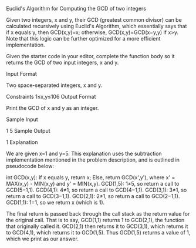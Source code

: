 Euclid's Algorithm for Computing the GCD of two integers

Given two integers, x and y, their GCD (greatest common divisor) can be calculated recursively using Euclid's Algorithm, which essentially says that if x equals y, then GCD(x,y)=x; otherwise, GCD(x,y)=GCD(x−y,y) if x>y. Note that this logic can be further optimized for a more efficient implementation.

Given the starter code in your editor, complete the function body so it returns the GCD of two input integers, x and y.

Input Format

Two space-separated integers, x and y.

Constraints 
1≤x,y≤106
Output Format

Print the GCD of x and y as an integer.

Sample Input

1 5
Sample Output

1
Explanation

We are given x=1 and y=5. This explanation uses the subtraction implementation mentioned in the problem description, and is outlined in pseudocode below:

int GCD(x,y): 
    If x equals y, return x; 
    Else, return GCD(x',y'), where x' = MAX(x,y) - MIN(x,y) and y' = MIN(x,y).
GCD(1,5): 1≠5, so return a call to GCD(5−1,1). 
GCD(4,1): 4≠1, so return a call to GCD(4−1,1). 
GCD(3,1): 3≠1, so return a call to GCD(3−1,1). 
GCD(2,1): 2≠1, so return a call to GCD(2−1,1). 
GCD(1,1): 1=1, so we return x (which is 1).

The final return is passed back through the call stack as the return value for the original call. That is to say, GCD(1,1) returns 1 to GCD(2,1), the function that originally called it. GCD(2,1) then returns it to GCD(3,1), which returns it to GCD(4,1), which returns it to GCD(1,5). Thus GCD(1,5) returns a value of 1, which we print as our answer.